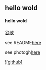 ## hello wold

#### hello wold

[谷歌](http://www.google.com/)

see README[here](./README.md)

see photogh[here](./58031639_p0.jpg)

[![github]](https://img1.baidu.com/it/u=4253182154,1533149835&fm=26&fmt=auto&gp=0.jpg)

